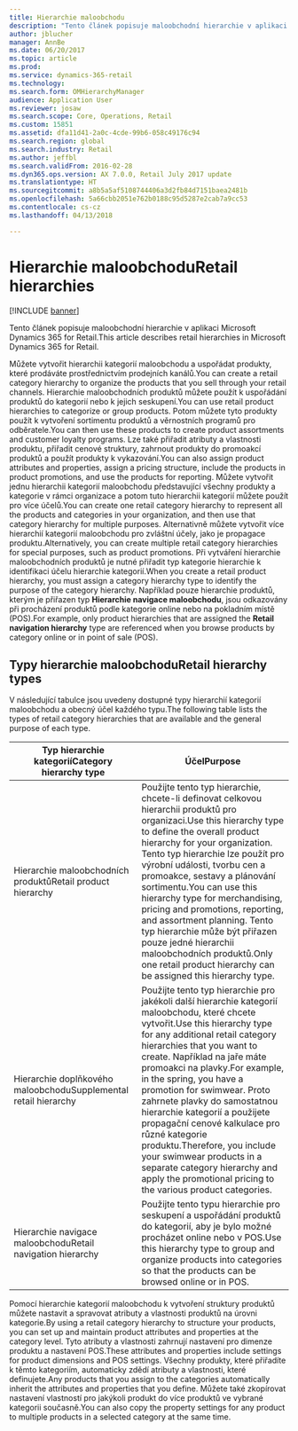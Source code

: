 ```yaml
---
title: Hierarchie maloobchodu
description: "Tento článek popisuje maloobchodní hierarchie v aplikaci Microsoft Dynamics 365 for Retail."
author: jblucher
manager: AnnBe
ms.date: 06/20/2017
ms.topic: article
ms.prod: 
ms.service: dynamics-365-retail
ms.technology: 
ms.search.form: OMHierarchyManager
audience: Application User
ms.reviewer: josaw
ms.search.scope: Core, Operations, Retail
ms.custom: 15851
ms.assetid: dfa11d41-2a0c-4cde-99b6-058c49176c94
ms.search.region: global
ms.search.industry: Retail
ms.author: jeffbl
ms.search.validFrom: 2016-02-28
ms.dyn365.ops.version: AX 7.0.0, Retail July 2017 update
ms.translationtype: HT
ms.sourcegitcommit: a8b5a5af5108744406a3d2fb84d7151baea2481b
ms.openlocfilehash: 5a66cbb2051e762b0188c95d5287e2cab7a9cc53
ms.contentlocale: cs-cz
ms.lasthandoff: 04/13/2018

---
```


# <a name="retail-hierarchies"></a><span data-ttu-id="a2e1c-103">Hierarchie maloobchodu</span><span class="sxs-lookup"><span data-stu-id="a2e1c-103">Retail hierarchies</span></span>

[!INCLUDE [banner](includes/banner.md)]

<span data-ttu-id="a2e1c-104">Tento článek popisuje maloobchodní hierarchie v aplikaci Microsoft Dynamics 365 for Retail.</span><span class="sxs-lookup"><span data-stu-id="a2e1c-104">This article describes retail hierarchies in Microsoft Dynamics 365 for Retail.</span></span>

<span data-ttu-id="a2e1c-105">Můžete vytvořit hierarchii kategorií maloobchodu a uspořádat produkty, které prodáváte prostřednictvím prodejních kanálů.</span><span class="sxs-lookup"><span data-stu-id="a2e1c-105">You can create a retail category hierarchy to organize the products that you sell through your retail channels.</span></span> <span data-ttu-id="a2e1c-106">Hierarchie maloobchodních produktů můžete použít k uspořádání produktů do kategorií nebo k jejich seskupení.</span><span class="sxs-lookup"><span data-stu-id="a2e1c-106">You can use retail product hierarchies to categorize or group products.</span></span> <span data-ttu-id="a2e1c-107">Potom můžete tyto produkty použít k vytvoření sortimentu produktů a věrnostních programů pro odběratele.</span><span class="sxs-lookup"><span data-stu-id="a2e1c-107">You can then use these products to create product assortments and customer loyalty programs.</span></span> <span data-ttu-id="a2e1c-108">Lze také přiřadit atributy a vlastnosti produktu, přiřadit cenové struktury, zahrnout produkty do promoakcí produktů a použít produkty k vykazování.</span><span class="sxs-lookup"><span data-stu-id="a2e1c-108">You can also assign product attributes and properties, assign a pricing structure, include the products in product promotions, and use the products for reporting.</span></span> <span data-ttu-id="a2e1c-109">Můžete vytvořit jednu hierarchii kategorií maloobchodu představující všechny produkty a kategorie v rámci organizace a potom tuto hierarchii kategorií můžete použít pro více účelů.</span><span class="sxs-lookup"><span data-stu-id="a2e1c-109">You can create one retail category hierarchy to represent all the products and categories in your organization, and then use that category hierarchy for multiple purposes.</span></span> <span data-ttu-id="a2e1c-110">Alternativně můžete vytvořit více hierarchií kategorií maloobchodu pro zvláštní účely, jako je propagace produktu.</span><span class="sxs-lookup"><span data-stu-id="a2e1c-110">Alternatively, you can create multiple retail category hierarchies for special purposes, such as product promotions.</span></span> <span data-ttu-id="a2e1c-111">Při vytváření hierarchie maloobchodních produktů je nutné přiřadit typ kategorie hierarchie k identifikaci účelu hierarchie kategorií.</span><span class="sxs-lookup"><span data-stu-id="a2e1c-111">When you create a retail product hierarchy, you must assign a category hierarchy type to identify the purpose of the category hierarchy.</span></span> <span data-ttu-id="a2e1c-112">Například pouze hierarchie produktů, kterým je přiřazen typ **Hierarchie navigace maloobchodu**, jsou odkazovány při procházení produktů podle kategorie online nebo na pokladním místě (POS).</span><span class="sxs-lookup"><span data-stu-id="a2e1c-112">For example, only product hierarchies that are assigned the **Retail navigation hierarchy** type are referenced when you browse products by category online or in point of sale (POS).</span></span>

## <a name="retail-hierarchy-types"></a><span data-ttu-id="a2e1c-113">Typy hierarchie maloobchodu</span><span class="sxs-lookup"><span data-stu-id="a2e1c-113">Retail hierarchy types</span></span>
<span data-ttu-id="a2e1c-114">V následující tabulce jsou uvedeny dostupné typy hierarchií kategorií maloobchodu a obecný účel každého typu.</span><span class="sxs-lookup"><span data-stu-id="a2e1c-114">The following table lists the types of retail category hierarchies that are available and the general purpose of each type.</span></span>

| <span data-ttu-id="a2e1c-115">Typ hierarchie kategorií</span><span class="sxs-lookup"><span data-stu-id="a2e1c-115">Category hierarchy type</span></span>       | <span data-ttu-id="a2e1c-116">Účel</span><span class="sxs-lookup"><span data-stu-id="a2e1c-116">Purpose</span></span>                                                                                                                                                                                                                                                                                                            |
|-------------------------------|--------------------------------------------------------------------------------------------------------------------------------------------------------------------------------------------------------------------------------------------------------------------------------------------------------------------|
| <span data-ttu-id="a2e1c-117">Hierarchie maloobchodních produktů</span><span class="sxs-lookup"><span data-stu-id="a2e1c-117">Retail product hierarchy</span></span>      | <span data-ttu-id="a2e1c-118">Použijte tento typ hierarchie, chcete-li definovat celkovou hierarchii produktů pro organizaci.</span><span class="sxs-lookup"><span data-stu-id="a2e1c-118">Use this hierarchy type to define the overall product hierarchy for your organization.</span></span> <span data-ttu-id="a2e1c-119">Tento typ hierarchie lze použít pro výrobní události, tvorbu cen a promoakce, sestavy a plánování sortimentu.</span><span class="sxs-lookup"><span data-stu-id="a2e1c-119">You can use this hierarchy type for merchandising, pricing and promotions, reporting, and assortment planning.</span></span> <span data-ttu-id="a2e1c-120">Tento typ hierarchie může být přiřazen pouze jedné hierarchii maloobchodních produktů.</span><span class="sxs-lookup"><span data-stu-id="a2e1c-120">Only one retail product hierarchy can be assigned this hierarchy type.</span></span>                                       |
| <span data-ttu-id="a2e1c-121">Hierarchie doplňkového maloobchodu</span><span class="sxs-lookup"><span data-stu-id="a2e1c-121">Supplemental retail hierarchy</span></span> | <span data-ttu-id="a2e1c-122">Použijte tento typ hierarchie pro jakékoli další hierarchie kategorií maloobchodu, které chcete vytvořit.</span><span class="sxs-lookup"><span data-stu-id="a2e1c-122">Use this hierarchy type for any additional retail category hierarchies that you want to create.</span></span> <span data-ttu-id="a2e1c-123">Například na jaře máte promoakci na plavky.</span><span class="sxs-lookup"><span data-stu-id="a2e1c-123">For example, in the spring, you have a promotion for swimwear.</span></span> <span data-ttu-id="a2e1c-124">Proto zahrnete plavky do samostatnou hierarchie kategorií a použijete propagační cenové kalkulace pro různé kategorie produktu.</span><span class="sxs-lookup"><span data-stu-id="a2e1c-124">Therefore, you include your swimwear products in a separate category hierarchy and apply the promotional pricing to the various product categories.</span></span> |
| <span data-ttu-id="a2e1c-125">Hierarchie navigace maloobchodu</span><span class="sxs-lookup"><span data-stu-id="a2e1c-125">Retail navigation hierarchy</span></span>   | <span data-ttu-id="a2e1c-126">Použijte tento typu hierarchie pro seskupení a uspořádání produktů do kategorií, aby je bylo možné procházet online nebo v POS.</span><span class="sxs-lookup"><span data-stu-id="a2e1c-126">Use this hierarchy type to group and organize products into categories so that the products can be browsed online or in POS.</span></span>                                                                                                                                                                                       |

<span data-ttu-id="a2e1c-127">Pomocí hierarchie kategorií maloobchodu k vytvoření struktury produktů můžete nastavit a spravovat atributy a vlastnosti produktů na úrovni kategorie.</span><span class="sxs-lookup"><span data-stu-id="a2e1c-127">By using a retail category hierarchy to structure your products, you can set up and maintain product attributes and properties at the category level.</span></span> <span data-ttu-id="a2e1c-128">Tyto atributy a vlastnosti zahrnují nastavení pro dimenze produktu a nastavení POS.</span><span class="sxs-lookup"><span data-stu-id="a2e1c-128">These attributes and properties include settings for product dimensions and POS settings.</span></span> <span data-ttu-id="a2e1c-129">Všechny produkty, které přiřadíte k těmto kategoriím, automaticky zdědí atributy a vlastnosti, které definujete.</span><span class="sxs-lookup"><span data-stu-id="a2e1c-129">Any products that you assign to the categories automatically inherit the attributes and properties that you define.</span></span> <span data-ttu-id="a2e1c-130">Můžete také zkopírovat nastavení vlastností pro jakýkoli produkt do více produktů ve vybrané kategorii současně.</span><span class="sxs-lookup"><span data-stu-id="a2e1c-130">You can also copy the property settings for any product to multiple products in a selected category at the same time.</span></span>





